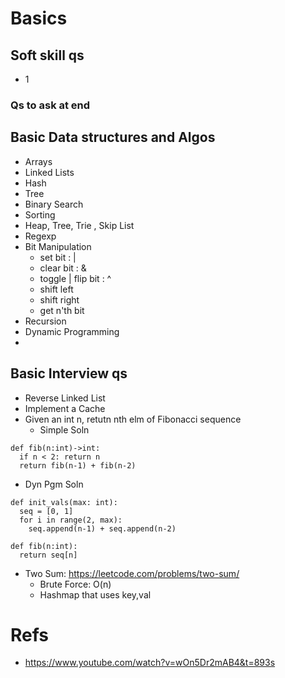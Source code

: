 # Basics
## Soft skill qs
- 1
### Qs to ask at end

## Basic Data structures and Algos
- Arrays
- Linked Lists
- Hash
- Tree
- Binary Search
- Sorting
- Heap, Tree, Trie , Skip List
- Regexp
- Bit Manipulation
  - set bit : |
  - clear bit : &
  - toggle | flip bit : ^
  - shift left
  - shift right
  - get n'th bit 
- Recursion
- Dynamic Programming
- 
  
## Basic Interview qs
- Reverse Linked List
- Implement a Cache
- Given an int n, retutn nth elm of Fibonacci sequence
  - Simple Soln 
```
def fib(n:int)->int:
  if n < 2: return n
  return fib(n-1) + fib(n-2)
```
  - Dyn Pgm Soln
```
def init_vals(max: int):
  seq = [0, 1]
  for i in range(2, max):
    seq.append(n-1) + seq.append(n-2)

def fib(n:int):
  return seq[n] 
```
- Two Sum: https://leetcode.com/problems/two-sum/
  - Brute Force: O(n)
  - Hashmap that uses key,val
# Refs
- https://www.youtube.com/watch?v=wOn5Dr2mAB4&t=893s
